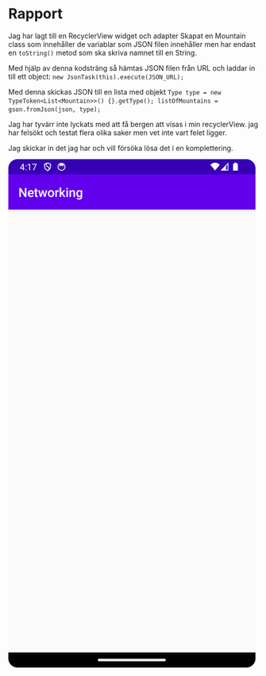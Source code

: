 
# Rapport

Jag har lagt till en RecyclerView widget och adapter
Skapat en Mountain class som innehåller de variablar som JSON filen innehåller men har
endast en `toString()` metod som ska skriva namnet till en String.

Med hjälp av denna kodsträng så hämtas JSON filen från URL och laddar in till ett object:
`new JsonTask(this).execute(JSON_URL);`

Med denna skickas JSON till en lista med objekt
`Type type = new TypeToken<List<Mountain>>() {}.getType();
listOfMountains = gson.fromJson(json, type);`

Jag har tyvärr inte lyckats med att få bergen att visas i min recyclerView. jag har felsökt och
testat flera olika saker men vet inte vart felet ligger.

Jag skickar in det jag har och vill försöka lösa det i en komplettering.

![](screenshot.png)